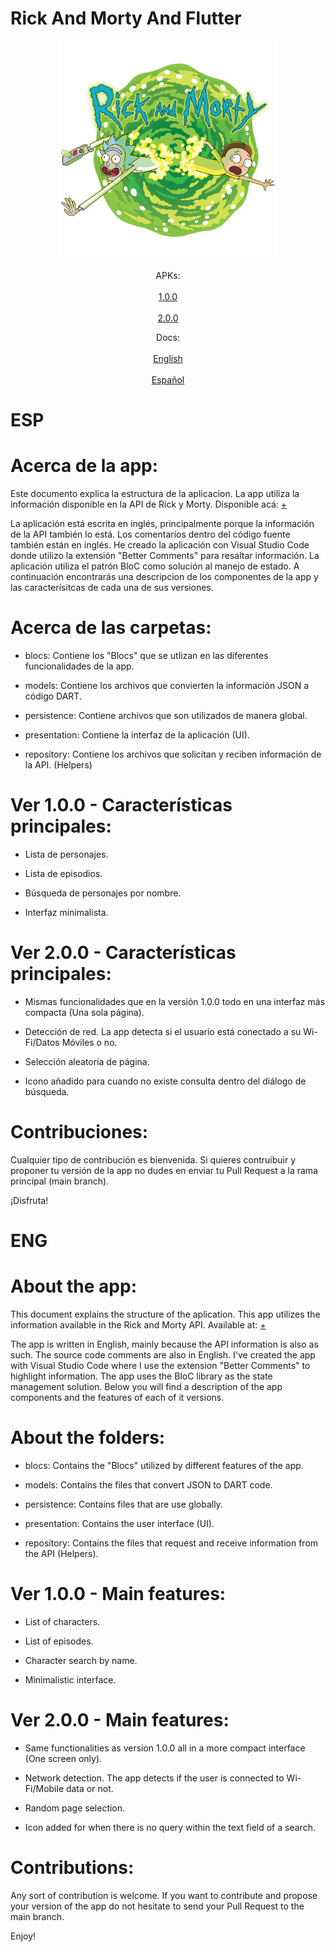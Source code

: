 # Rick And Morty And Flutter

<p align="center">
  <img src="https://github.com/navirobayo/RickAndMortyAndFlutter/blob/main/repoassets/images/repo_cover.png" width="350" title="hover text">
</p>

<p align="center">
  APKs:
  <br>
  <br>
  <a href="https://github.com/navirobayo/RickAndMortyAndFlutter/blob/main/repoassets/apks/rick_and_morty_api_1.0.0.apk">1.0.0</a>
  <br>
  <br>
  <a href="https://github.com/navirobayo/RickAndMortyAndFlutter/blob/main/repoassets/apks/rick_and_morty_api_2.0.0.apk">2.0.0</a>
</p>

<p align="center">  
  Docs:
  <br>
  <br>
  <a href="https://github.com/navirobayo/RickAndMortyAndFlutter/blob/main/README.md#ENG">English</a>
  <br>
  <br>
  <a href="https://github.com/navirobayo/RickAndMortyAndFlutter/blob/main/README.md#ESP">Español</a>
</p>

# ESP

# Acerca de la app: 

Este documento explica la estructura de la aplicacion. La app utiliza la información disponible en la API de Rick y Morty. Disponible acá: [+](https://rickandmortyapi.com/)


La aplicación está escrita en inglés, principalmente porque la información de la API también lo está. Los comentarios dentro del código fuente también están en inglés. He creado la aplicación con Visual Studio Code donde utilizo la extensión "Better Comments" para resaltar información. La aplicación utiliza el patrón BloC como solución al manejo de estado. A continuación encontrarás una descripcion de los componentes de la app y las caracterísitcas de cada una de sus versiones. 

# Acerca de las carpetas:

- blocs: Contiene los "Blocs" que se utlizan en las diferentes funcionalidades de la app. 

- models: Contiene los archivos que convierten la información JSON a código DART.

- persistence: Contiene archivos que son utilizados de manera global. 

- presentation: Contiene la interfaz de la aplicación (UI).

- repository: Contiene los archivos que solicitan y reciben información de la API. (Helpers) 

# Ver 1.0.0 - Características principales:

- Lista de personajes.
  
- Lista de episodios.
  
- Búsqueda de personajes por nombre.

- Interfaz minimalista.

# Ver 2.0.0 - Características principales:

- Mismas funcionalidades que en la versión 1.0.0 todo en una interfaz más compacta (Una sola página).
  
- Detección de red. La app detecta si el usuario está conectado a su Wi-Fi/Datos Móviles o no. 
  
- Selección aleatoria de página. 

- Icono añadido para cuando no existe consulta dentro del diálogo de búsqueda.

# Contribuciones: 

Cualquier tipo de contribución es bienvenida. Si quieres contruibuir y proponer tu versión de la app no dudes en enviar tu Pull Request a la rama principal (main branch). 

¡Disfruta!

# ENG

# About the app: 

This document explains the structure of the aplication. This app utilizes the information available in the Rick and Morty API. Available at: [+](https://rickandmortyapi.com/)


The app is written in English, mainly because the API information is also as such. The source code comments are also in English. I've created the app with Visual Studio Code where I use the extension "Better Comments" to highlight information. The app uses the BloC library as the state management solution. Below you will find a description of the app components and the features of each of it versions. 

# About the folders:

- blocs: Contains the "Blocs" utilized by different features of the app. 

- models: Contains the files that convert JSON to DART code.

- persistence: Contains files that are use globally. 

- presentation: Contains the user interface (UI).

- repository: Contains the files that request and receive information from the API (Helpers).

# Ver 1.0.0 - Main features:

- List of characters.
  
- List of episodes.
  
- Character search by name.

- Minimalistic interface.

# Ver 2.0.0 - Main features:

- Same functionalities as version 1.0.0 all in a more compact interface (One screen only).
  
- Network detection. The app detects if the user is connected to Wi-Fi/Mobile data or not. 
  
- Random page selection. 

- Icon added for when there is no query within the text field of a search. 

# Contributions: 

Any sort of contribution is welcome. If you want to contribute and propose your version of the app do not hesitate to send your Pull Request to the main branch. 

Enjoy!
